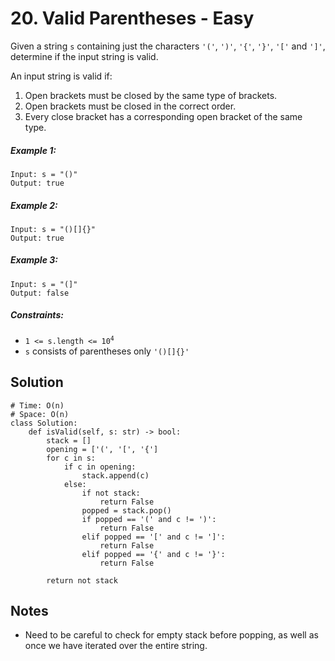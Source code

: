 # 20. Valid Parentheses - Easy

Given a string `s` containing just the characters `'('`, `')'`, `'{'`, `'}'`, `'['` and `']'`, determine if the input string is valid.

An input string is valid if:

1. Open brackets must be closed by the same type of brackets.
2. Open brackets must be closed in the correct order.
3. Every close bracket has a corresponding open bracket of the same type.

##### Example 1:

```
Input: s = "()"
Output: true
```

##### Example 2:

```
Input: s = "()[]{}"
Output: true
```

##### Example 3:

```
Input: s = "(]"
Output: false
```

##### Constraints:

- <code>1 <= s.length <= 10<sup>4</sup></code>
- `s` consists of parentheses only `'()[]{}'`

## Solution

```
# Time: O(n)
# Space: O(n)
class Solution:
    def isValid(self, s: str) -> bool:
        stack = []
        opening = ['(', '[', '{']
        for c in s:
            if c in opening:
                stack.append(c)
            else:
                if not stack:
                    return False
                popped = stack.pop()
                if popped == '(' and c != ')':
                    return False
                elif popped == '[' and c != ']':
                    return False
                elif popped == '{' and c != '}':
                    return False
        
        return not stack
```

## Notes
- Need to be careful to check for empty stack before popping, as well as once we have iterated over the entire string.